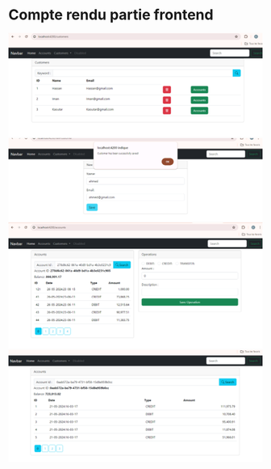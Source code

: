<h1>Compte rendu partie frontend</h1>
<img src="Captures/customer.png">
<img src="Captures/newcustomer.png">
<img src="Captures/accountoperation.png">
<img src="Captures/accout2.png">
